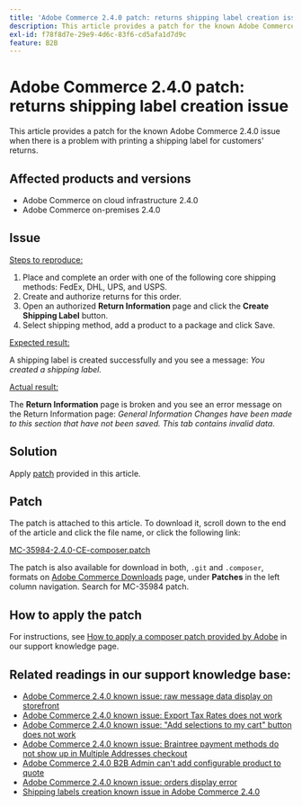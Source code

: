 ```yaml
---
title: 'Adobe Commerce 2.4.0 patch: returns shipping label creation issue'
description: This article provides a patch for the known Adobe Commerce 2.4.0 issue when there is a problem with printing a shipping label for customers' returns.
exl-id: f78f8d7e-29e9-4d6c-83f6-cd5afa1d7d9c
feature: B2B
---
```

# Adobe Commerce 2.4.0 patch: returns shipping label creation issue

This article provides a patch for the known Adobe Commerce 2.4.0 issue when there is a problem with printing a shipping label for customers' returns.

## Affected products and versions

* Adobe Commerce on cloud infrastructure 2.4.0
* Adobe Commerce on-premises 2.4.0

## Issue

<u>Steps to reproduce:</u>

1. Place and complete an order with one of the following core shipping methods: FedEx, DHL, UPS, and USPS.
1. Create and authorize returns for this order.
1. Open an authorized **Return Information** page and click the **Create Shipping Label** button.
1. Select shipping method, add a product to a package and click Save.

<u>Expected result:</u>

A shipping label is created successfully and you see a message: *You created a shipping label.*

<u>Actual result:</u>

The **Return Information** page is broken and you see an error message on the Return Information page: *General Information Changes have been made to this section that have not been saved. This tab contains invalid data*.

## Solution

Apply [patch](assets/MC-35984-2.4.0-CE-composer.patch.zip) provided in this article.

## Patch

The patch is attached to this article. To download it, scroll down to the end of the article and click the file name, or click the following link:

[MC-35984-2.4.0-CE-composer.patch](assets/MC-35984-2.4.0-CE-composer.patch.zip)

The patch is also available for download in both, `.git` and `.composer`, formats on [Adobe Commerce Downloads](https://magento.com/tech-resources/download) page, under **Patches** in the left column navigation. Search for MC-35984 patch.

## How to apply the patch

For instructions, see [How to apply a composer patch provided by Adobe](/help/how-to/general/how-to-apply-a-composer-patch-provided-by-magento.md) in our support knowledge page.

## Related readings in our support knowledge base:

* [Adobe Commerce 2.4.0 known issue: raw message data display on storefront](/help/troubleshooting/storefront/magento-2.4.0-issue-storefront-raw-message-data-display.md)
* [Adobe Commerce 2.4.0 known issue: Export Tax Rates does not work](/help/troubleshooting/miscellaneous/magento-2.4.0-known-issue-export-tax-rates-does-not-work.md)
* [Adobe Commerce 2.4.0 known issue: "Add selections to my cart" button does not work](/help/troubleshooting/miscellaneous/magento-2.4.0-add-selections-to-my-cart-does-not-work.md)
* [Adobe Commerce 2.4.0 known issue: Braintree payment methods do not show up in Multiple Addresses checkout](/help/troubleshooting/payments/magento-2.4.0-braintree-not-in-multiple-addresses-checkout.md)
* [Adobe Commerce 2.4.0 B2B Admin can't add configurable product to quote](/help/troubleshooting/miscellaneous/magento-2.4.0-b2b-admin-can-t-add-configurable-product-to-quote.md)
* [Adobe Commerce 2.4.0 known issue: orders display error](/help/troubleshooting/storefront/magento-2.4.0-known-issue-orders-display-error.md)
* [Shipping labels creation known issue in Adobe Commerce 2.4.0](/help/troubleshooting/known-issues-patches-attached/shipping-labels-creation-known-issue-in-magento-2.4.0.md)
